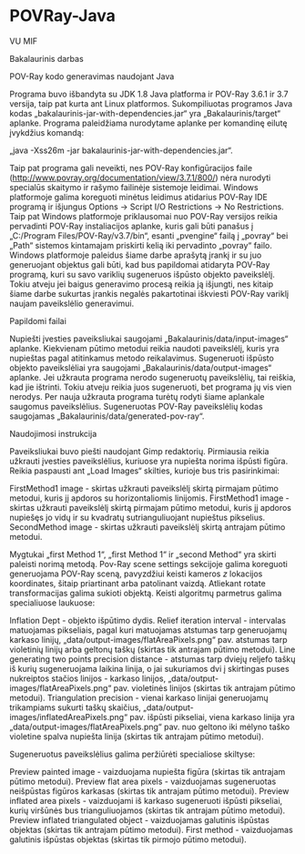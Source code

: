 # POVRay-Java
VU MIF

Bakalaurinis darbas

POV-Ray kodo generavimas naudojant Java

Programa buvo išbandyta su JDK 1.8 Java platforma ir POV-Ray 3.6.1 ir 3.7 versija, taip pat kurta ant Linux platformos. Sukompiliuotas programos Java kodas „bakalaurinis-jar-with-dependencies.jar“ yra „Bakalaurinis/target“ aplanke. Programa paleidžiama nurodytame aplanke per komandinę eilutę įvykdžius komandą:


„java -Xss26m -jar bakalaurinis-jar-with-dependencies.jar“.

Taip pat programa gali neveikti, nes POV-Ray konfigūracijos faile (http://www.povray.org/documentation/view/3.7.1/800/) nėra nurodyti specialūs skaitymo ir rašymo failinėje sistemoje leidimai. Windows platformoje galima koreguoti minėtus leidimus atidarius POV-Ray IDE programą ir išjungus Options $\rightarrow$ Script I/O Restrictions $\rightarrow$ No Restrictions. Taip pat Windows platformoje priklausomai nuo POV-Ray versijos reikia pervadinti POV-Ray instaliacijos aplanke, kuris gali būti panašus į „C:/Program Files/POV-Ray/v3.7/bin“, esanti „pvengine“ failą į „povray“ bei „Path“ sistemos kintamajam priskirti kelią iki pervadinto „povray“ failo. Windows platformoje paleidus šiame darbe aprašytą įrankį ir su juo generuojant objektus gali būti, kad bus papildomai atidaryta POV-Ray programą, kuri su savo variklių sugeneruos išpūsto objekto paveikslėlį. Tokiu atveju jei baigus generavimo procesą reikia ją išjungti, nes kitaip šiame darbe sukurtas įrankis negalės pakartotinai iškviesti POV-Ray variklį naujam paveikslėlio generavimui.


Papildomi failai

Nupiešti įvesties paveiksliukai saugojami „Bakalaurinis/data/input-images“ aplanke. Kiekvienam pūtimo metodui reikia naudoti paveikslėlį, kuris yra nupieštas pagal atitinkamus metodo reikalavimus. Sugeneruoti išpūsto objekto paveikslėliai yra saugojami „Bakalaurinis/data/output-images“ aplanke. Jei užkrauta programa nerodo sugeneruotų paveikslėlių, tai reiškia, kad jie ištrinti. Tokiu atveju reikia juos sugeneruoti, bet programa jų vis vien nerodys. Per nauja užkrauta programa turėtų rodyti šiame aplankale saugomus paveikslėlius. Sugeneruotas POV-Ray paveikslėlių kodas saugojamas „Bakalaurinis/data/generated-pov-ray“.

Naudojimosi instrukcija

Paveiksliukai buvo piešti naudojant Gimp redaktorių. Pirmiausia reikia užkrauti įvesties paveikslėlius, kuriuose yra nupiešta norima išpūsti figūra. Reikia paspausti ant „Load Images“ skilties, kurioje bus tris pasirinkimai:

FirstMethod1 image - skirtas užkrauti paveikslėlį skirtą pirmajam pūtimo metodui, kuris jį apdoros su horizontaliomis linijomis. 
FirstMethod1 image - skirtas užkrauti paveikslėlį skirtą pirmajam pūtimo metodui, kuris jį apdoros nupiešęs jo vidų ir su kvadratų sutrianguliuojant nupieštus pikselius. 
SecondMethod image - skirtas užkrauti paveikslėlį skirtą antrajam pūtimo metodui.


Mygtukai „first Method 1“, „first Method 1“ ir „second Method“ yra skirti paleisti norimą metodą. Pov-Ray scene settings sekcijoje galima koreguoti generuojama POV-Ray sceną, pavyzdžiui keisti kameros $z$ lokacijos koordinates, šitaip priartinant arba patolinant vaizdą. Atliekant rotate transformacijas galima sukioti objektą. Keisti algoritmų parmetrus galima specialiuose laukuose:

    
Inflation Dept - objekto išpūtimo dydis. 
Relief iteration interval - intervalas matuojamas pikseliais, pagal kuri matuojamas atstumas tarp generuojamų karkaso linijų, „data/output-images/flatAreaPixels.png“ pav. atstumas tarp violetinių linijų arba geltonų taškų (skirtas tik antrajam pūtimo metodui).
Line generating two points precision distance - atstumas tarp dviejų reljefo taškų iš kurių sugeneruojama laikina linija, o jai sukuriamos dvi į skirtingas puses nukreiptos stačios linijos - karkaso linijos, „data/output-images/flatAreaPixels.png“ pav. violetinės linijos (skirtas tik antrajam pūtimo metodui).
Triangulation precision - vienai karkaso linijai generuojamų trikampiams sukurti taškų skaičius, „data/output-images/inflatedAreaPixels.png“ pav. išpūsti pikseliai, viena karkaso linija yra „data/output-images/flatAreaPixels.png“ pav. nuo geltono iki mėlyno taško violetine spalva nupiešta linija (skirtas tik antrajam pūtimo metodui).



Sugeneruotus paveikslėlius galima peržiūrėti specialiose skiltyse:

    
Preview painted image - vaizduojama nupiešta figūra (skirtas tik antrajam pūtimo metodui).
Preview flat area pixels - vaizduojamas sugeneruotas neišpūstas figūros karkasas (skirtas tik antrajam pūtimo metodui).
Preview inflated area pixels - vaizduojami iš karkaso sugeneruoti išpūsti pikseliai, kurių viršūnės bus trianguliuojamos (skirtas tik antrajam pūtimo metodui).
Preview inflated triangulated object - vaizduojamas galutinis išpūstas objektas (skirtas tik antrajam pūtimo metodui).
First method - vaizduojamas galutinis išpūstas objektas (skirtas tik pirmojo pūtimo metodui).

